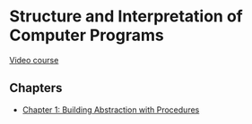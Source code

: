 # Structure and Interpretation of Computer Programs

[Video course](https://ocw.mit.edu/courses/6-001-structure-and-interpretation-of-computer-programs-spring-2005/video_galleries/video-lectures/) 

## Chapters

- [Chapter 1: Building Abstraction with Procedures](./chapter-1/README.md)
